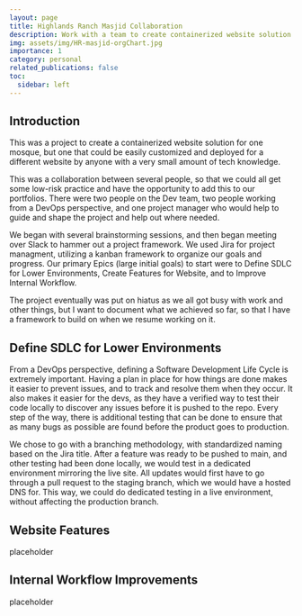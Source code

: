 ```yaml
---
layout: page
title: Highlands Ranch Masjid Collaboration
description: Work with a team to create containerized website solution
img: assets/img/HR-masjid-orgChart.jpg
importance: 1
category: personal
related_publications: false
toc:
  sidebar: left
---
```


## Introduction

This was a project to create a containerized website solution for one mosque, but one that could be easily customized and deployed for a different website by anyone with a very small amount of tech knowledge.

This was a collaboration between several people, so that we could all get some low-risk practice and have the opportunity to add this to our portfolios. There were two people on the Dev team, two people working from a DevOps perspective, and one project manager who would help to guide and shape the project and help out where needed.

We began with several brainstorming sessions, and then began meeting over Slack to hammer out a project framework. We used Jira for project managment, utilizing a kanban framework to organize our goals and progress. Our primary Epics (large initial goals) to start were to Define SDLC for Lower Environments, Create Features for Website, and to Improve Internal Workflow.

The project eventually was put on hiatus as we all got busy with work and other things, but I want to document what we achieved so far, so that I have a framework to build on when we resume working on it.

## Define SDLC for Lower Environments

From a DevOps perspective, defining a Software Development Life Cycle is extremely important. Having a plan in place for how things are done makes it easier to prevent issues, and to track and resolve them when they occur. It also makes it easier for the devs, as they have a verified way to test their code locally to discover any issues before it is pushed to the repo. Every step of the way, there is additional testing that can be done to ensure that as many bugs as possible are found before the product goes to production.

We chose to go with a branching methodology, with standardized naming based on the Jira title. After a feature was ready to be pushed to main, and other testing had been done locally, we would test in a dedicated environment mirroring the live site. All updates would first have to go through a pull request to the staging branch, which we would have a hosted DNS for. This way, we could do dedicated testing in a live environment, without affecting the production branch.

## Website Features

placeholder

## Internal Workflow Improvements

placeholder

